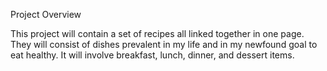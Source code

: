 Project Overview

This project will contain a set of recipes all linked together in one page. They will consist of dishes prevalent in my life and in my newfound goal to eat healthy. It will involve breakfast, lunch, dinner, and dessert items.
